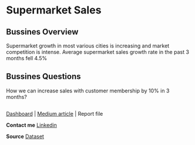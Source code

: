 # Supermarket Sales
## Bussines Overview
Supermarket growth in most various cities is increasing and market competition is intense.
Average supermarket sales growth rate in the past 3 months fell 4.5%

## Bussines Questions
How we can increase sales with customer membership by 10% in 3 months?

##
[Dashboard](https://public.tableau.com/app/profile/aliffian/viz/SupermarketSales_16760935325750/SupermarketSales) |
[Medium article](https://aliffian.medium.com/supermarket-sales-analysis-using-python-tableau-9133fc4e6665) |
Report file

**Contact me**
[Linkedin](https://www.linkedin.com/in/aliffian/)

**Source**
[Dataset](https://www.kaggle.com/datasets/aungpyaeap/supermarket-sales)
